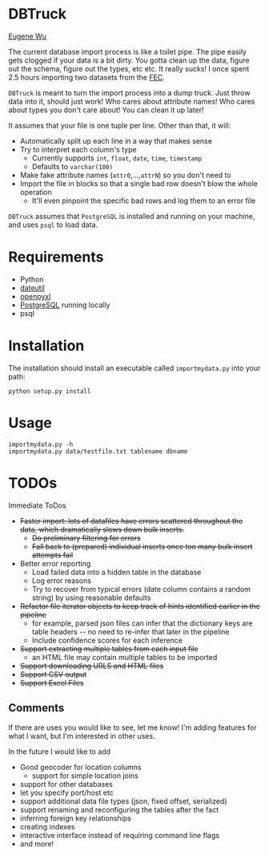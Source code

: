 # DBTruck
[Eugene Wu](http://www.sirrice.com)

The current database import process is like a toilet pipe.  The pipe
easily gets clogged if your data is a bit dirty.  You gotta clean up the data, figure out the schema, figure out the types, etc etc.  It really sucks!  I once spent 2.5 hours importing two datasets from the [FEC](http://www.fec.gov/disclosurep/pnational.do).

`DBTruck` is meant to turn the import process into a dump truck.  Just throw data
into it, should just work!  Who cares about attribute names!  Who cares about types you don't care about!  You can clean it up later!

It assumes that your file is one tuple per line.  Other than that, it
will:

* Automatically split up each line in a way that makes sense
* Try to interpret each column's type
  * Currently supports `int`, `float`, `date`, `time`, `timestamp`
  * Defaults to `varchar(100)`
* Make fake attribute names (`attr0`,…,`attrN`) so you don't need to
* Import the file in blocks so that a single bad row doesn't blow the
  whole operation
  * It'll even pinpoint the specific bad rows and log them to an error
    file 


`DBTruck` assumes that `PostgreSQL` is installed and running on your 
machine, and uses `psql` to load data.

# Requirements

* Python
* [dateutil](http://labix.org/python-dateutil#head-2f49784d6b27bae60cde1cff6a535663cf87497b)
* [openpyxl](http://packages.python.org/openpyxl/usage.html)
* [PostgreSQL](http://www.postgresql.org/download/) running locally
* psql


# Installation

The installation should install an executable called `importmydata.py` into your path:

    python setup.py install

# Usage

    importmydata.py -h
    importmydata.py data/testfile.txt tablename dbname

# TODOs

Immediate ToDos

* ~~Faster import: lots of datafiles have errors scattered throughout the data, which dramatically
  slows down bulk inserts.~~ 
  * ~~Do preliminary filtering for errors~~
  * ~~Fall back to (prepared) individual inserts once too many bulk insert attempts fail~~
* Better error reporting
  * Load failed data into a hidden table in the database
  * Log error reasons
  * Try to recover from typical errors (date column contains a random string) by using reasonable defaults
* ~~Refactor file iterator objects to keep track of hints identified earlier in the pipeline~~
  * for example, parsed json files can infer that the dictionary keys are table headers -- no
    need to re-infer that later in the pipeline
  * Include confidence scores for each inference
* ~~Support extracting multiple tables from each input file~~
  * an HTML file may contain multiple tables to be imported
* ~~Support downloading URLS and HTML files~~
* ~~Support CSV output~~
* ~~Support Excel Files~~


## Comments

If there are uses you would like to see, let me know!  I'm adding features for what
I want, but I'm interested in other uses.

In the future I would like to add

* Good geocoder for location columns
  * support for simple location joins
* support for other databases
* let you specify port/host etc
* support additional data file types (json, fixed offset, serialized)
* support renaming and reconfiguring the tables after the fact
* inferring foreign key relationships
* creating indexes
* interactive interface instead of requiring command line flags
* and more!
